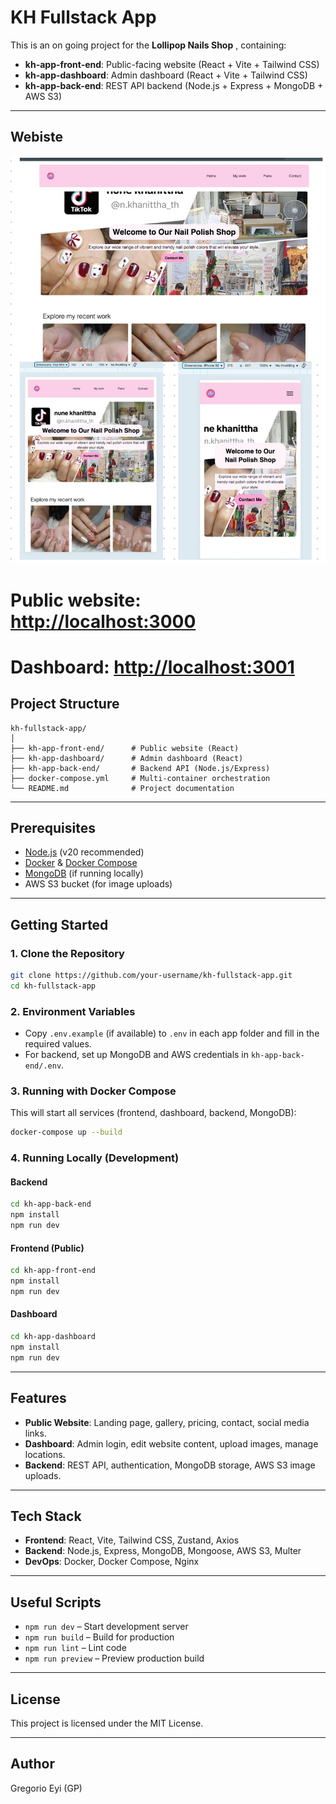 # KH Fullstack App

This is an on going project for the **Lollipop Nails Shop** , containing:

- **kh-app-front-end**: Public-facing website (React + Vite + Tailwind CSS)
- **kh-app-dashboard**: Admin dashboard (React + Vite + Tailwind CSS)
- **kh-app-back-end**: REST API backend (Node.js + Express + MongoDB + AWS S3)

---


## Webiste
![Home page](./screenshots/website2.jpeg)

# Public website: [http://localhost:3000](http://54.252.246.37:3000/) 
# Dashboard: [http://localhost:3001](http://54.252.246.37:3001/)

## Project Structure

```
kh-fullstack-app/
│
├── kh-app-front-end/      # Public website (React)
├── kh-app-dashboard/      # Admin dashboard (React)
├── kh-app-back-end/       # Backend API (Node.js/Express)
├── docker-compose.yml     # Multi-container orchestration
└── README.md              # Project documentation
```

---

## Prerequisites

- [Node.js](https://nodejs.org/) (v20 recommended)
- [Docker](https://www.docker.com/) & [Docker Compose](https://docs.docker.com/compose/)
- [MongoDB](https://www.mongodb.com/) (if running locally)
- AWS S3 bucket (for image uploads)

---

## Getting Started

### 1. Clone the Repository

```sh
git clone https://github.com/your-username/kh-fullstack-app.git
cd kh-fullstack-app
```

### 2. Environment Variables

- Copy `.env.example` (if available) to `.env` in each app folder and fill in the required values.
- For backend, set up MongoDB and AWS credentials in `kh-app-back-end/.env`.

### 3. Running with Docker Compose

This will start all services (frontend, dashboard, backend, MongoDB):

```sh
docker-compose up --build
```

### 4. Running Locally (Development)

#### Backend

```sh
cd kh-app-back-end
npm install
npm run dev
```

#### Frontend (Public)

```sh
cd kh-app-front-end
npm install
npm run dev
```

#### Dashboard

```sh
cd kh-app-dashboard
npm install
npm run dev
```

---

## Features

- **Public Website**: Landing page, gallery, pricing, contact, social media links.
- **Dashboard**: Admin login, edit website content, upload images, manage locations.
- **Backend**: REST API, authentication, MongoDB storage, AWS S3 image uploads.

---

## Tech Stack

- **Frontend**: React, Vite, Tailwind CSS, Zustand, Axios
- **Backend**: Node.js, Express, MongoDB, Mongoose, AWS S3, Multer
- **DevOps**: Docker, Docker Compose, Nginx

---

## Useful Scripts

- `npm run dev` – Start development server
- `npm run build` – Build for production
- `npm run lint` – Lint code
- `npm run preview` – Preview production build

---

## License

This project is licensed under the MIT License.

---

## Author

Gregorio Eyi (GP) 
